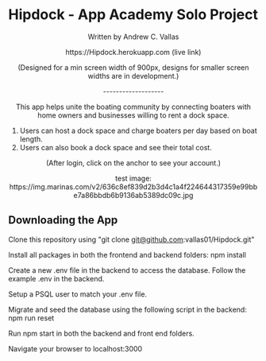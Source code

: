 # Hipdock - App Academy Solo Project


<p align="center">
Written by Andrew C. Vallas
</p>
<p align="center">
https://Hipdock.herokuapp.com (live link)
</p>
<p align="center">
(Designed for a min screen width of 900px, designs for smaller screen widths are in development.)
</p>
<p align="center"> ------------------- </p>
<p align="center">
This app helps unite the boating community by connecting boaters with home owners and businesses willing to rent a dock space.
</p>
<ol>
  <li>Users can host a dock space and charge boaters per day based on boat length.</li>
  <li>Users can also book a dock space and see their total cost.</li>
</ol>
<p align="center">(After login, click on the anchor to see your account.)</p>
<p align='center'>test image: https://img.marinas.com/v2/636c8ef839d2b3d4c1a4f224644317359e99bbe7a86bbdb6b9136ab5389dc09c.jpg</p>


## Downloading the App
Clone this repository using "git clone git@github.com:vallas01/Hipdock.git"

Install all packages in both the frontend and backend folders:  npm install

Create a new .env file in the backend to access the database. Follow the example .env in the backend.

Setup a PSQL user to match your .env file.

Migrate and seed the database using the following script in the backend:  npm run reset

Run npm start in both the backend and front end folders.

Navigate your browser to localhost:3000
